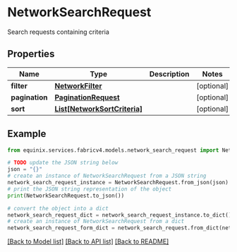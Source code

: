 # NetworkSearchRequest

Search requests containing criteria

## Properties

Name | Type | Description | Notes
------------ | ------------- | ------------- | -------------
**filter** | [**NetworkFilter**](NetworkFilter.md) |  | [optional] 
**pagination** | [**PaginationRequest**](PaginationRequest.md) |  | [optional] 
**sort** | [**List[NetworkSortCriteria]**](NetworkSortCriteria.md) |  | [optional] 

## Example

```python
from equinix.services.fabricv4.models.network_search_request import NetworkSearchRequest

# TODO update the JSON string below
json = "{}"
# create an instance of NetworkSearchRequest from a JSON string
network_search_request_instance = NetworkSearchRequest.from_json(json)
# print the JSON string representation of the object
print(NetworkSearchRequest.to_json())

# convert the object into a dict
network_search_request_dict = network_search_request_instance.to_dict()
# create an instance of NetworkSearchRequest from a dict
network_search_request_form_dict = network_search_request.from_dict(network_search_request_dict)
```
[[Back to Model list]](../README.md#documentation-for-models) [[Back to API list]](../README.md#documentation-for-api-endpoints) [[Back to README]](../README.md)


